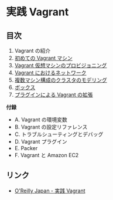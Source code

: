 # 実践 Vagrant

## 目次

1. Vagrant の紹介
2. [初めての Vagrant マシン](02/README.md)
3. [Vagrant 仮想マシンのプロビジョニング](03/README.md)
4. [Vagrant におけるネットワーク](04/README.md)
5. [複数マシン構成のクラスタのモデリング](05/README.md)
6. [ボックス](06/README.md)
7. [プラグインによる Vagrant の拡張](07/README.md)

__付録__

- A. Vagrant の環境変数
- B. Vagrant の設定リファレンス
- C. トラブルシューティングとデバッグ
- D. Vagrant プラグイン
- E. Packer
- F. Vagrant と Amazon EC2


## リンク

- [O'Reilly Japan - 実践 Vagrant](http://www.oreilly.co.jp/books/9784873116655/)
